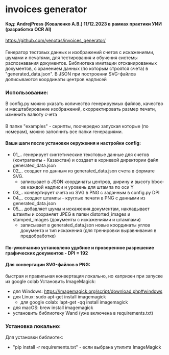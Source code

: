 # invoices generator
#### Код: AndrejPress (Коваленко А.В.) 11/12.2023 в рамках практики УИИ (разработка OCR AI)
https://github.com/yenotas/invoices_generator/
####
Генератор тестовых данных и изображений счетов с искажениями, шумами и печатями, 
для тестирования и обучения системы распознавания документов. 
Библиотека имитации отсканированных документов, с хранением данных 
(по которым строятся счета) в "generated_data.json". 
В JSON при построении SVG-файлов дописываются координаты центров надписей
### Использование:
В config.py можно указать количество генерируемых файлов, качество и масштабирование 
изображений, скорректировать размер печати, изменить валюту счета
####
В папке "examples" - скрипты, поочередно запуская которые (по номерам),
можно заполнить все папки генерациями. 
#### Ваши шаги после установки окружения и настройки config:

  - 01_.. генерирует синтетические текстовые данные для счетов (контрагенты - Казахстан)
  и создает в корневой директории файл generated_data.json
  - 02_.. создает по данным из generated_data.json счета в формате SVG.
    + записывает в JSON координаты центров, ширину и высоту bbox-ов каждой надписи и уровень для штампа по оси Y
  - 03_.. конвертирует счета из SVG в PNG с заданным в config.py DPI
  - 04_.. создает штампы - круглые печати в PNG с данными из generated_data.json
  - 05_.. добавляет шумы и искажения документам, накладывает штампы и сохраняет JPEG в папки distorted_images и stamped_images (документы с искажениями и штампами)
    + записывает в generated_data.json новые координаты углов документа и тип искажения (для тренировки выравнивания в предобработке) 
  
#### По-умолчанию установлено удобное и проверенное разрешение графических документов - DPI = 192

####  Для конвертации SVG-файлов в PNG:
быстрая и правильная конвертация локально, но капризен при запуске из google colab
Установить ImageMagick:
   + для Windows: https://imagemagick.org/script/download.php#windows
   + для Linux: sudo apt-get install imagemagick 
     +   для google colab: !apt-get -qq install imagemagick
   + для macOS: brew install imagemagick
   + установить библиотеку Wand (уже включена в requirements.txt)
    

### Установка локально:
Для установки библиотек:
+ "pip install -r requirements.txt" - если выбрана утилита ImageMagick




